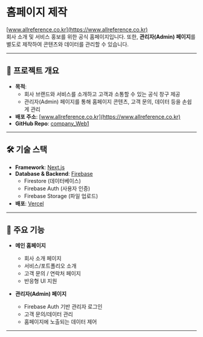 # 홈페이지 제작

[www.allreference.co.kr](https://www.allreference.co.kr)  
회사 소개 및 서비스 홍보를 위한 공식 홈페이지입니다.
또한, **관리자(Admin) 페이지**를 별도로 제작하여 콘텐츠와 데이터를 관리할 수 있습니다.

---

## 📌 프로젝트 개요
- **목적**: 
  - 회사 브랜드와 서비스를 소개하고 고객과 소통할 수 있는 공식 창구 제공  
  - 관리자(Admin) 페이지를 통해 홈페이지 콘텐츠, 고객 문의, 데이터 등을 손쉽게 관리  
- **배포 주소**: [www.allreference.co.kr](https://www.allreference.co.kr)  
- **GitHub Repo**: [company_Web1](https://github.com/ehdgnsl01/company_Web1)

---

## 🛠️ 기술 스택
- **Framework**: [Next.js](https://nextjs.org/)  
- **Database & Backend**: [Firebase](https://firebase.google.com/)  
  - Firestore (데이터베이스)  
  - Firebase Auth (사용자 인증)  
  - Firebase Storage (파일 업로드)  
- **배포**: [Vercel](https://vercel.com/)

---

## 🚀 주요 기능
- **메인 홈페이지**
  - 회사 소개 페이지  
  - 서비스/포트폴리오 소개  
  - 고객 문의 / 연락처 페이지  
  - 반응형 UI 지원  

- **관리자(Admin) 페이지**
  - Firebase Auth 기반 관리자 로그인  
  - 고객 문의/데이터 관리    
  - 홈페이지에 노출되는 데이터 제어  

---
